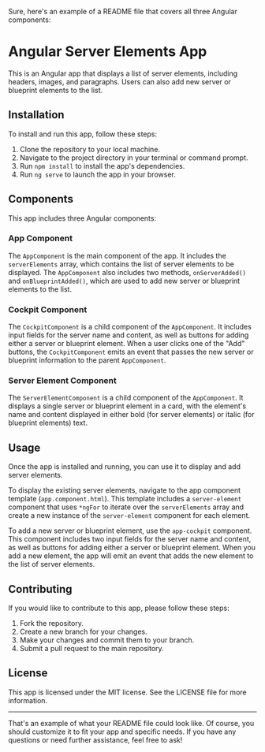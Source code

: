 Sure, here's an example of a README file that covers all three Angular components:

# Angular Server Elements App

This is an Angular app that displays a list of server elements, including headers, images, and paragraphs. Users can also add new server or blueprint elements to the list.

## Installation

To install and run this app, follow these steps:

1. Clone the repository to your local machine.
2. Navigate to the project directory in your terminal or command prompt.
3. Run `npm install` to install the app's dependencies.
4. Run `ng serve` to launch the app in your browser.

## Components

This app includes three Angular components:

### App Component

The `AppComponent` is the main component of the app. It includes the `serverElements` array, which contains the list of server elements to be displayed. The `AppComponent` also includes two methods, `onServerAdded()` and `onBlueprintAdded()`, which are used to add new server or blueprint elements to the list.

### Cockpit Component

The `CockpitComponent` is a child component of the `AppComponent`. It includes input fields for the server name and content, as well as buttons for adding either a server or blueprint element. When a user clicks one of the "Add" buttons, the `CockpitComponent` emits an event that passes the new server or blueprint information to the parent `AppComponent`.

### Server Element Component

The `ServerElementComponent` is a child component of the `AppComponent`. It displays a single server or blueprint element in a card, with the element's name and content displayed in either bold (for server elements) or italic (for blueprint elements) text.

## Usage

Once the app is installed and running, you can use it to display and add server elements.

To display the existing server elements, navigate to the app component template (`app.component.html`). This template includes a `server-element` component that uses `*ngFor` to iterate over the `serverElements` array and create a new instance of the `server-element` component for each element.

To add a new server or blueprint element, use the `app-cockpit` component. This component includes two input fields for the server name and content, as well as buttons for adding either a server or blueprint element. When you add a new element, the app will emit an event that adds the new element to the list of server elements.

## Contributing

If you would like to contribute to this app, please follow these steps:

1. Fork the repository.
2. Create a new branch for your changes.
3. Make your changes and commit them to your branch.
4. Submit a pull request to the main repository.

## License

This app is licensed under the MIT license. See the LICENSE file for more information.

---

That's an example of what your README file could look like. Of course, you should customize it to fit your app and specific needs. If you have any questions or need further assistance, feel free to ask!